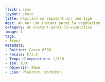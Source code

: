 ```yaml
---
flickr: sync
layout: photo
title: Papillon se reposant sur une tige 
desc: An Aer・Un instant parmi la végétation
category: un-instant-parmi-la-vegetation
image: 1
tags:
- front
metadata:
- Boitier: Canon 650D
- Focale: F/2.8
- Temps d'exposition: 1/320
- Iso: 100
- Objectif: 90mm
- Lieu: Ploërdut, Morbihan
---
```

